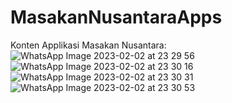 # MasakanNusantaraApps

Konten Applikasi Masakan Nusantara:
![WhatsApp Image 2023-02-02 at 23 29 56](https://user-images.githubusercontent.com/77010111/216384141-bb998e55-2383-4c54-b20c-ed90c5be4324.jpeg)
![WhatsApp Image 2023-02-02 at 23 30 16](https://user-images.githubusercontent.com/77010111/216384176-41cd4c91-bfff-4329-9c21-03e28b58a49d.jpeg)
![WhatsApp Image 2023-02-02 at 23 30 31](https://user-images.githubusercontent.com/77010111/216384224-ea98dcea-6ae2-47b1-b8eb-511d0bb4a0f3.jpeg)
![WhatsApp Image 2023-02-02 at 23 30 53](https://user-images.githubusercontent.com/77010111/216384261-d43e482c-4ffe-4978-9513-9b1502a6eb62.jpeg)
